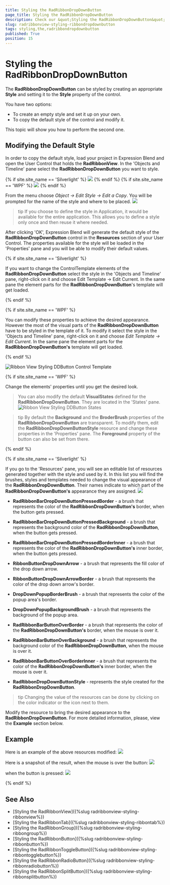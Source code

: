 ```yaml
---
title: Styling the RadRibbonDropDownButton
page_title: Styling the RadRibbonDropDownButton
description: Check our &quot;Styling the RadRibbonDropDownButton&quot; documentation article for the RadRibbonView WPF control.
slug: radribbonview-styling-ribbondropdownbutton
tags: styling,the,radribbondropdownbutton
published: True
position: 15
---
```


# Styling the RadRibbonDropDownButton

The __RadRibbonDropDownButton__ can be styled by creating an appropriate __Style__ and setting it to the __Style__ property of the control.			

You have two options:

* To create an empty style and set it up on your own.
* To copy the default style of the control and modify it.

This topic will show you how to perform the second one.

## Modifying the Default Style

In order to copy the default style, load your project in Expression Blend and open the User Control that holds the __RadRibbonView__. In the 'Objects and Timeline' pane select the __RadRibbonDropDownButton__ you want to style.
				

{% if site.site_name == 'Silverlight' %}
![](images/RibbonView_Styling_DDButton_Locate.png)
{% endif %}
{% if site.site_name == 'WPF' %}
![](images/RibbonView_Styling_DDButton_LocateWPF.png)
{% endif %}

From the menu choose *Object -> Edit Style -> Edit a Copy*. You will be prompted for the name of the style and where to be placed.
![](images/RibbonView_Styling_DDButton_CreateStyle.png)

>tip If you choose to define the style in Application, it would be available for the entire application. This allows you to define a style only once and then reuse it where needed.

After clicking 'OK', Expression Blend will generate the default style of the __RadRibbonDropDownButton__ control in the __Resources__ section of your User Control. The properties available for the style will be loaded in the 'Properties' pane and you will be able to modify their default values.

{% if site.site_name == 'Silverlight' %}

If you want to change the ControlTemplate elements of the __RadRibbonDropDownButton__ select the style in the 'Objects and Timeline' pane, right-click on it and choose Edit Template -> Edit Current. In the same pane the element parts for the __RadRibbonDropDownButton__'s template will get loaded.

{% endif %}

{% if site.site_name == 'WPF' %}

You can modify these properties to achieve the desired appearance. However the most of the visual parts of the __RadRibbonDropDownButton__ have to be styled in the template of it. To modify it select the style in the 'Objects and Timeline' pane, right-click on it and choose *Edit Template -> Edit Current*. In the same pane the element parts for the __RadRibbonDropDownButton's__ template will get loaded.

{% endif %}

![Ribbon View Styling DDButton Control Template](images/RibbonView_Styling_DDButton_ControlTemplate.png)

{% if site.site_name == 'WPF' %}

Change the elements' properties until you get the desired look.

>You can also modify the default __VisualStates__ defined for the __RadRibbonDropDownButton__. They are located in the 'States' pane.
>![Ribbon View Styling DDButton States](images/RibbonView_Styling_DDButton_States.png)


>tip By default the __Background__ and the __BroderBrush__ properties of the __RadRibbonDropDownButton__ are transparent. To modify them, edit the __RadRibbonDropDownButtonStyle__ resource and change these properties in the 'Properties' pane. The __Foreground__ property of the button can also be set from there.  

{% endif %}

{% if site.site_name == 'Silverlight' %}

If you go to the 'Resources' pane, you will see an editable list of resources generated together with the style and used by it. In this list you will find the brushes, styles and templates needed to change the visual appearance of the __RadRibbonDropDownButton__. Their names indicate to which part of the __RadRibbonDropDownButton's__ appearance they are assigned.
![](images/RibbonView_Styling_DDButton_Resources.png)

* __RadRibbonBarDropDownButtonPressedBorder__ - a brush that represents the color of the __RadRibbonDropDownButton's__ border, when the button gets pressed.              

* __RadRibbonBarDropDownButtonPressedBackground__ - a brush that represents the background color of the __RadRibbonDropDownButton__, when the button gets pressed.              

* __RadRibbonBarDropDownButtonPressedBorderInner__ - a brush that represents the color of the __RadRibbonDropDownButton's__ inner border, when the button gets pressed.              

* __RibbonButtonDropDownArrow__ - a brush that represents the fill color of the drop down arrow.              

* __RibbonButtonDropDownArrowBorder__ - a brush that represents the color of the drop down arrow's border.              

* __DropDownPopupBorderBrush__ - a brush that represents the color of the popup area's border.              

* __DropDownPopupBackgroundBrush__ - a brush that represents the background of the popup area.              

* __RadRibbonBarButtonOverBorder__ - a brush that represents the color of the __RadRibbonDropDownButton's__ border, when the mouse is over it.              

* __RadRibbonBarButtonOverBackground__ - a brush that represents the background color of the __RadRibbonDropDownButton__, when the mouse is over it.             

* __RadRibbonBarButtonOverBorderInner__ - a brush that represents the color of the __RadRibbonDropDownButton's__ inner border, when the mouse is over it.              

* __RadRibbonDropDownButtonStyle__ - represents the style created for the __RadRibbonDropDownButton__.              

>tip Changing the value of the resources can be done by clicking on the color indicator or the icon next to them.

Modify the resource to bring the desired appearance to the __RadRibbonDropDownButton__. For more detailed information, please, view the __Example__ section below.

## Example

Here is an example of the above resources modified:
![](images/RibbonView_Styling_DDButton_ResourcesModified.png)

Here is a snapshot of the result, when the mouse is over the button:
![](images/RibbonView_Styling_DDButton_ExampleMouseOver.png)

when the button is pressed:
![](images/RibbonView_Styling_DDButton_Example.png)

{% endif %}

## See Also
 * [Styling the RadRibbonView]({%slug radribbonview-styling-ribbonview%})
 * [Styling the RadRibbonTab]({%slug radribbonview-styling-ribbontab%})
 * [Styling the RadRibbonGroup]({%slug radribbonview-styling-ribbongroup%})
 * [Styling the RadRibbonButton]({%slug radribbonview-styling-ribbonbutton%})
 * [Styling the RadRibbonToggleButton]({%slug radribbonview-styling-ribbontogglebutton%})
 * [Styling the RadRibbonRadioButton]({%slug radribbonview-styling-ribbonradiobutton%})
 * [Styling the RadRibbonSplitButton]({%slug radribbonview-styling-ribbonsplitbutton%})